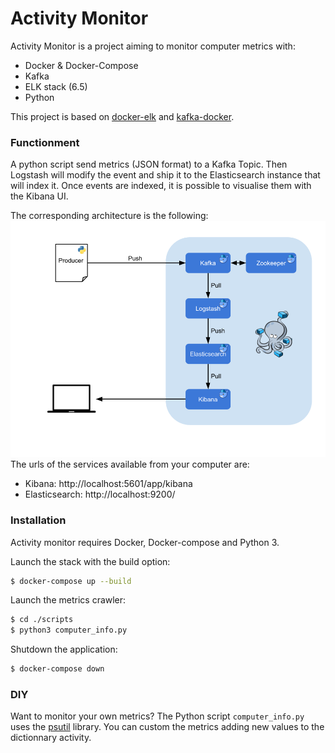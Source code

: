 # Activity Monitor

Activity Monitor is a project aiming to monitor computer metrics with:

  - Docker & Docker-Compose
  - Kafka
  - ELK stack (6.5)
  - Python

This project is based on [docker-elk](https://github.com/deviantony/docker-elk) and [kafka-docker](https://github.com/wurstmeister/kafka-docker).

### Functionment
A python script send metrics (JSON format) to a Kafka Topic. Then Logstash will modify the event and ship it to the Elasticsearch instance that will index it. Once events are indexed, it is possible to visualise them with the Kibana UI.

The corresponding architecture is the following:
![Schema of the architecture](./Architecture.png)
The urls of the services available from your computer are:

 - Kibana: http://localhost:5601/app/kibana
 - Elasticsearch: http://localhost:9200/ 
    

### Installation

Activity monitor requires Docker, Docker-compose and Python 3.

Launch the stack with the build option:

```sh
$ docker-compose up --build
```
Launch the metrics crawler:

```sh
$ cd ./scripts
$ python3 computer_info.py
```

Shutdown the application:

```sh
$ docker-compose down
```
### DIY

Want to monitor your own metrics? 
The Python script `computer_info.py` uses the [psutil](https://psutil.readthedocs.io/en/latest/) library. You can custom the metrics adding new values to the dictionnary activity.


